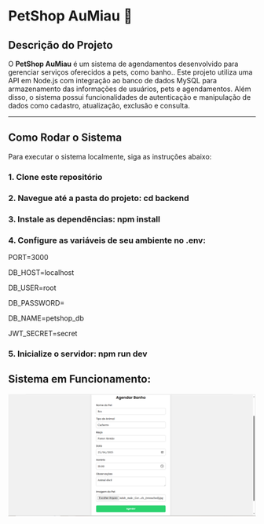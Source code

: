 # PetShop AuMiau 🐾

## Descrição do Projeto

O **PetShop AuMiau** é um sistema de agendamentos desenvolvido para gerenciar serviços oferecidos a pets, como banho.. Este projeto utiliza uma API em Node.js com integração ao banco de dados MySQL para armazenamento das informações de usuários, pets e agendamentos. Além disso, o sistema possui funcionalidades de autenticação e manipulação de dados como cadastro, atualização, exclusão e consulta.

---

## Como Rodar o Sistema

Para executar o sistema localmente, siga as instruções abaixo:

### 1. Clone este repositório

### 2. Navegue até a pasta do projeto: cd backend

### 3. Instale as dependências: npm install

### 4. Configure as variáveis de seu ambiente no .env:

PORT=3000

DB_HOST=localhost

DB_USER=root

DB_PASSWORD=

DB_NAME=petshop_db

JWT_SECRET=secret

### 5. Inicialize o servidor: npm run dev


## Sistema em Funcionamento: 

<img src="img/Captura de tela 2025-04-22 204648.png"/>

###
